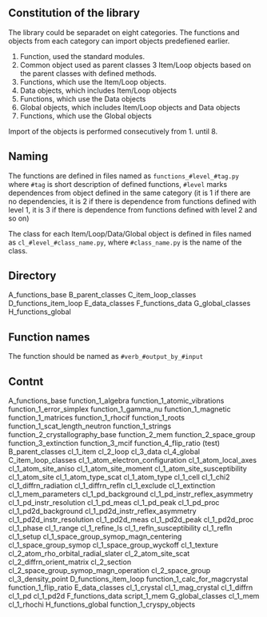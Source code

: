 ## Constitution of the library

The library could be separadet on eight categories. 
The functions and objects from each category can 
import objects predefiened earlier.

1. Function, used the standard modules.
2. Common object used as parent classes
3 Item/Loop objects based on the parent classes with defined methods.
4. Functions, which use the Item/Loop objects.
5. Data objects, which includes Item/Loop objects
6. Functions, which use the Data objects
7. Global objects, which includes Item/Loop objects and Data objects
8. Functions, which use the Global objects

Import of the objects is performed consecutively from 1. until 8.


## Naming

The functions are defined in files named as `functions_#level_#tag.py` where `#tag` 
is short description of defined functions, `#level` marks dependences from object defined 
in the same category (it is 1 if there are no dependencies, it is 2 if there is dependence
from functions defined with level 1, it is 3 if there is dependence from functions 
defined with level 2 and so on)

The class for each Item/Loop/Data/Global object is defined in files named as 
`cl_#level_#class_name.py`, where `#class_name.py` is the name of the class.

## Directory

A_functions_base
B_parent_classes
C_item_loop_classes
D_functions_item_loop
E_data_classes
F_functions_data
G_global_classes
H_functions_global

## Function names

The function should be named as `#verb_#output_by_#input`

## Contnt

A_functions_base
    function_1_algebra
    function_1_atomic_vibrations
    function_1_error_simplex
    function_1_gamma_nu
    function_1_magnetic
    function_1_matrices
    function_1_rhocif
    function_1_roots
    function_1_scat_length_neutron
    function_1_strings
    function_2_crystallography_base
    function_2_mem
    function_2_space_group
    function_3_extinction
    function_3_mcif
    function_4_flip_ratio (test)
B_parent_classes
    cl_1_item
    cl_2_loop
    cl_3_data
    cl_4_global
C_item_loop_classes
    cl_1_atom_electron_configuration
    cl_1_atom_local_axes
    cl_1_atom_site_aniso
    cl_1_atom_site_moment
    cl_1_atom_site_susceptibility
    cl_1_atom_site
    cl_1_atom_type_scat
    cl_1_atom_type
    cl_1_cell
    cl_1_chi2
    cl_1_diffrn_radiation
    cl_1_diffrn_refln
    cl_1_exclude
    cl_1_extinction
    cl_1_mem_parameters
    cl_1_pd_background
    cl_1_pd_instr_reflex_asymmetry
    cl_1_pd_instr_resolution
    cl_1_pd_meas
    cl_1_pd_peak
    cl_1_pd_proc
    cl_1_pd2d_background
    cl_1_pd2d_instr_reflex_asymmetry
    cl_1_pd2d_instr_resolution
    cl_1_pd2d_meas
    cl_1_pd2d_peak
    cl_1_pd2d_proc
    cl_1_phase
    cl_1_range
    cl_1_refine_ls
    cl_1_refln_susceptibility
    cl_1_refln
    cl_1_setup
    cl_1_space_group_symop_magn_centering
    cl_1_space_group_symop
    cl_1_space_group_wyckoff
    cl_1_texture
    cl_2_atom_rho_orbital_radial_slater
    cl_2_atom_site_scat
    cl_2_diffrn_orient_matrix
    cl_2_section
    cl_2_space_group_symop_magn_operation
    cl_2_space_group
    cl_3_density_point
D_functions_item_loop
    function_1_calc_for_magcrystal
    function_1_flip_ratio
E_data_classes
    cl_1_crystal
    cl_1_mag_crystal
    cl_1_diffrn
    cl_1_pd
    cl_1_pd2d
F_functions_data
    script_1_mem
G_global_classes
    cl_1_mem
    cl_1_rhochi
H_functions_global
    function_1_cryspy_objects
